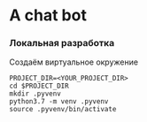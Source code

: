 # A chat bot


### Локальная разработка

Создаём виртуальное окружение

```
PROJECT_DIR=<YOUR_PROJECT_DIR>
cd $PROJECT_DIR
mkdir .pyvenv
python3.7 -m venv .pyvenv
source .pyvenv/bin/activate
```
